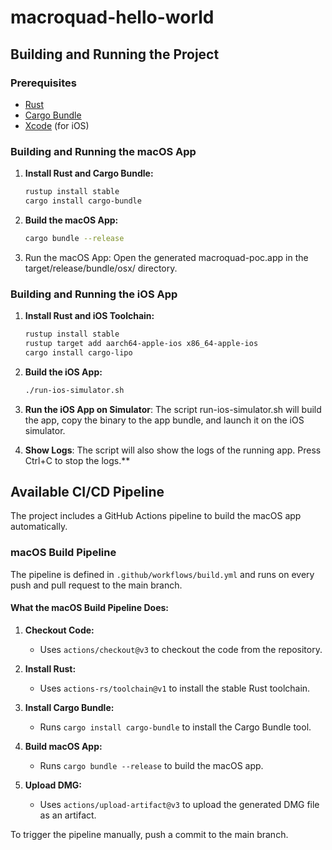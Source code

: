 # macroquad-hello-world

## Building and Running the Project

### Prerequisites

- [Rust](https://www.rust-lang.org/tools/install)
- [Cargo Bundle](https://github.com/burtonageo/cargo-bundle)
- [Xcode](https://developer.apple.com/xcode/) (for iOS)

### Building and Running the macOS App

1. **Install Rust and Cargo Bundle:**
   ```sh
   rustup install stable
   cargo install cargo-bundle
   ```
2. **Build the macOS App:**
   ```sh
   cargo bundle --release
   ```
3. Run the macOS App: Open the generated macroquad-poc.app in the target/release/bundle/osx/ directory.

### Building and Running the iOS App

1. **Install Rust and iOS Toolchain:**

   ```sh
   rustup install stable
   rustup target add aarch64-apple-ios x86_64-apple-ios
   cargo install cargo-lipo
   ```

2. **Build the iOS App:**

   ```sh
   ./run-ios-simulator.sh
   ```

3. **Run the iOS App on Simulator**: The script run-ios-simulator.sh will build the app, copy the binary to the app bundle, and launch it on the iOS simulator.

4. **Show Logs**: The script will also show the logs of the running app. Press Ctrl+C to stop the logs.\*\*

## Available CI/CD Pipeline

The project includes a GitHub Actions pipeline to build the macOS app automatically.

### macOS Build Pipeline

The pipeline is defined in `.github/workflows/build.yml` and runs on every push and pull request to the main branch.

#### What the macOS Build Pipeline Does:

1. **Checkout Code:**

   - Uses `actions/checkout@v3` to checkout the code from the repository.

2. **Install Rust:**

   - Uses `actions-rs/toolchain@v1` to install the stable Rust toolchain.

3. **Install Cargo Bundle:**

   - Runs `cargo install cargo-bundle` to install the Cargo Bundle tool.

4. **Build macOS App:**

   - Runs `cargo bundle --release` to build the macOS app.

5. **Upload DMG:**
   - Uses `actions/upload-artifact@v3` to upload the generated DMG file as an artifact.

To trigger the pipeline manually, push a commit to the main branch.
